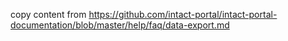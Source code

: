 copy content from https://github.com/intact-portal/intact-portal-documentation/blob/master/help/faq/data-export.md
